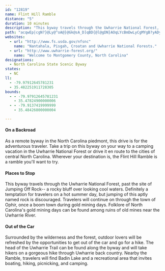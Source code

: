 ```yaml
---
id: "12819"
name: Flint Hill Ramble
distance: "5"
duration: 10 minutes
description: "This byway travels through the Uwharrie National Forest, past Jumping Off Rock (actually 'jumping off' is discouraged) and through the town of Ophir, once a boom town during gold mining days."
path: "acqwEp|cgN?}@Ly@^oA@}@Gk@sA_D]qBD{@l@gDN}AOqLYcBmDwLyCgMYgB?yADy@b@mBlBmF~@qBhBiCrB_Eb@g@d@WjIaB`@e@VyAJeDKeAi@uBIcADo@^kAb@mArAaCHeA}BiTU_FSs@wBgEOy@?e@RmAIsBH_AnCuFx@wCLgACsEkAuG]w@}AaCaAwCqHcLMg@AkAHmIZu@r@_@d@?vFzAb@@x@Sp@g@Rg@H}AcAiFwCuLiCeFo@kBKcA@yCUeBcCgFKs@?m@hAiAz@_BdGqOn@gAd@y@bBkBxBwBHaAYaDIwCRaDNmGCaAkAsJJiEHeBNcAtBcEvAsD"
websites:
  - url: "http://www.fs.usda.gov/nfsnc"
    name: "Nantahala, Pisgah, Croatan and Uwharrie National Forests."
  - url: "http://www.uwharrie-forest.org/"
    name: "Welcome to Montgomery County, North Carolina"
designations:
  - North Carolina State Scenic Byway
states:
  - NC
ll:
  - -79.97912645781231
  - 35.482251911728305
bounds:
  - - -79.97912645781231
    - 35.47824900000006
  - - -79.9137419999999
    - 35.48426800000004

---
```


<h4>On a Backroad</h4>
<p>As a remote byway in the North Carolina piedmont, this drive is
for the adventurous traveler. Take a trip on this byway on your way
to a camping vacation in the Uwharrie National Forest or drive it
en route to the cities of central North Carolina. Wherever your
destination is, the Flint Hill Ramble is a ramble you'll want to
try.</p>
<h4>Places to Stop</h4>
<p>This byway travels through the Uwharrie National Forest, past
the site of Jumping Off Rock-- a rocky bluff over looking cool
waters. Definitely a temptation for travelers on a hot summer day,
but jumping of this aptly named rock is discouraged. Travelers will
continue on through the town of Ophir, once a boom town during gold
mining days. Folklore of North Carolina's gold mining days can be
found among ruins of old mines near the Uwharrie River.</p>
<h4>Out of the Car</h4>
<p>Surrounded by the wilderness and the forest, outdoor lovers will
be refreshed by the opportunities to get out of the car and go for
a hike. The head of the Uwharrie Trail can be found along the byway
and will take hikers on a gorgeous hike through Uwharrie back
country. Nearby the Ramble, travelers will find Badin Lake and a
recreational area that invites boating, hiking, picnicking, and
camping.</p>
